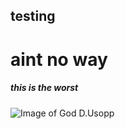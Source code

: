 ## testing
# aint no way
##### this is the worst
![Image of God D.Usopp](https://preview.redd.it/just-watched-the-god-usopp-episode-and-i-cant-stop-laughing-v0-nuy1mfiqbdlb1.jpg?auto=webp&s=c938a46008f936abd871484c2cd58f7caaadc2d6)
